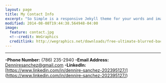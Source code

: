 ```yaml
---
layout: page
title: My Contact Info
excerpt: "So Simple is a responsive Jekyll theme for your words and images."
modified: 2014-08-08T19:44:38.564948-04:00
image:
  feature: contact.jpg
  <!--credit: WeGraphics
  creditlink: http://wegraphics.net/downloads/free-ultimate-blurred-background-pack/ -->
---
```


<!--Looking for a simple, responsive, theme for your Jekyll powered blog? Well look no further. Here be **So Simple Theme**, the follow up to [**Minimal Mistakes**](http://mmistakes.github.io/minimal-mistakes) --- by designer slash illustrator [Michael Rose](http://mademistakes.com).-->

<hr/>

**-Phone Number:** (786) 235-2940‬
**-Email Address:** Denniresanchez@gmail.com
**-LinkedIn:** [https://www.linkedin.com/in/dennire-sanchez-202395127/] (https://www.linkedin.com/in/dennire-sanchez-202395127/)
